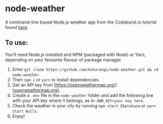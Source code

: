 # node-weather
A command-line based Node.js weather app from the Codeburst.io tutorial found [here](https://codeburst.io/build-a-simple-weather-app-with-node-js-in-just-16-lines-of-code-32261690901d).

## To use:
You'll need Node.js installed and NPM (packaged with Node) *or* Yarn, depending on your favourite flavour of package manager.

1. Enter `git clone https://github.com/hikurangi/node-weather.git && cd node-weather`.
2. Then `npm i` or `yarn` to install dependencies.
3. Get an API key from [https://openweathermap.org/](openweathermap.org).
4. Create a `.env` file in the `node-weather` folder and add the following line with your API key where it belongs, as in: `OWM_KEY=your key here`.
5. Check the weather in your city by running `npm start Eketahuna` or `yarn start Bulls`.
6. Enjoy!
